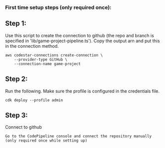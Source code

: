  ### First time setup steps (only required once):

 ## Step 1:
Use this script to create the connection to github (the repo and branch is specified in 'lib/game-project-pipeline.ts'). Copy the output arn and put this in the connection method.

```
aws codestar-connections create-connection \
    --provider-type GitHub \
    --connection-name game-project
```
## Step 2:
Run the following. Make sure the profile is configured in the credentials file.

```
cdk deploy --profile admin
```

## Step 3:
Connect to github

```
Go to the CodePipeline console and connect the repository manually (only required once while setting up)
```
